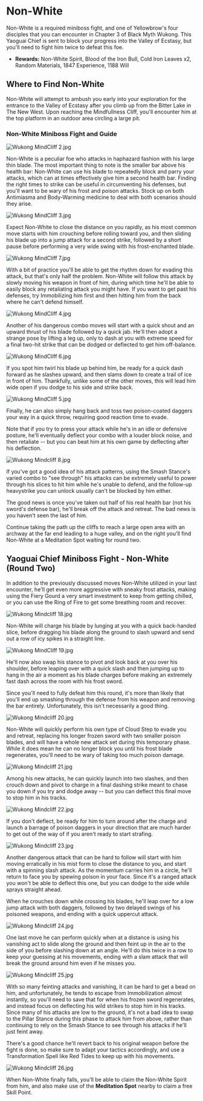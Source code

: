 # Non-White

Non-White is a required miniboss fight, and one of Yellowbrow's four disciples that you can encounter in Chapter 3 of Black Myth Wukong. This Yaoguai Chief is sent to block your progress into the Valley of Ecstasy, but you'll need to fight him twice to defeat this foe. 

  * **Rewards:** Non-White Spirit, Blood of the Iron Bull, Cold Iron Leaves x2, Random Materials, 1847 Experience, 1188 Will

## Where to Find Non-White

Non-White will attempt to ambush you early into your exploration for the entrance to the Valley of Ecstasy after you climb up from the Bitter Lake in The New West. Upon reaching the Mindfullness Cliff, you'll encounter him at the top platform in an outdoor area circling a large pit. 

### Non-White Miniboss Fight and Guide

![Wukong MindCliff 2.jpg](https://oyster.ignimgs.com/mediawiki/apis.ign.com/black-myth-wukong/0/00/Wukong_MindCliff_2.jpg)

Non-White is a peculiar foe who attacks in haphazard fashion with his large thin blade. The most important thing to note is the smaller bar above his health bar: Non-White can use his blade to repeatedly block and parry your attacks, which can at times effectively give him a second health bar. Finding the right times to strike can be useful in circumventing his defenses, but you'll want to be wary of his frost and poison attacks. Stock up on both Antimiasma and Body-Warming medicine to deal with both scenarios should they arise. 

![Wukong MindCliff 3.jpg](https://oyster.ignimgs.com/mediawiki/apis.ign.com/black-myth-wukong/3/38/Wukong_MindCliff_3.jpg)

Expect Non-White to close the distance on you rapidly, as his most common move starts with him crouching before rolling toward you, and then sliding his blade up into a jump attack for a second strike, followed by a short pause before performing a very wide swing with his frost-enchanted blade. 

![Wukong MindCliff 7.jpg](https://oyster.ignimgs.com/mediawiki/apis.ign.com/black-myth-wukong/e/e3/Wukong_MindCliff_7.jpg)

With a bit of practice you'll be able to get the rhythm down for evading this attack, but that's only half the problem. Non-White will follow this attack by slowly moving his weapon in front of him, during which time he'll be able to easily block any retaliating attack you might have. If you want to get past his defenses, try Immobilizing him first and then hitting him from the back where he can't defend himself. 

![Wukong MindCliff 4.jpg](https://oyster.ignimgs.com/mediawiki/apis.ign.com/black-myth-wukong/b/b0/Wukong_MindCliff_4.jpg)

Another of his dangerous combo moves will start with a quick shout and an upward thrust of his blade followed by a quick jab. He'll then adopt a strange pose by lifting a leg up, only to dash at you with extreme speed for a final two-hit strike that can be dodged or deflected to get him off-balance. 

![Wukong MindCliff 6.jpg](https://oyster.ignimgs.com/mediawiki/apis.ign.com/black-myth-wukong/f/fe/Wukong_MindCliff_6.jpg)

If you spot him twirl his blade up behind him, be ready for a quick dash forward as he slashes upward, and then slams down to create a trail of ice in front of him. Thankfully, unlike some of the other moves, this will lead him wide open if you dodge to his side and strike back. 

![Wukong MindCliff 5.jpg](https://oyster.ignimgs.com/mediawiki/apis.ign.com/black-myth-wukong/c/ce/Wukong_MindCliff_5.jpg)

Finally, he can also simply hang back and toss two poison-coated daggers your way in a quick throw, requiring good reaction time to evade. 

Note that if you try to press your attack while he's in an idle or defensive posture, he'll eventually deflect your combo with a louder block noise, and then retaliate -- but you can beat him at his own game by deflecting after his deflection. 

![Wukong Mindcliff 8.jpg](https://oyster.ignimgs.com/mediawiki/apis.ign.com/black-myth-wukong/7/71/Wukong_Mindcliff_8.jpg)

If you've got a good idea of his attack patterns, using the Smash Stance's varied combo to "see through" his attacks can be extremely useful to power through his slices to hit him while he's unable to defend, and the follow-up heavystrike you can unlock usually can't be blocked by him either. 

The good news is once you've taken out half of his real health bar (not his sword's defense bar), he'll break off the attack and retreat. The bad news is you haven't seen the last of him. 

Continue taking the path up the cliffs to reach a large open area with an archway at the far end leading to a huge valley, and on the right you'll find Non-White at a Meditation Spot waiting for round two. 

## Yaoguai Chief Miniboss Fight - Non-White (Round Two)

In addition to the previously discussed moves Non-White utilized in your last encounter, he'll get even more aggressive with sneaky frost attacks, making using the Fiery Gourd a very smart investment to keep from getting chilled, or you can use the Ring of Fire to get some breathing room and recover. 

![Wukong Mindcliff 18.jpg](https://oyster.ignimgs.com/mediawiki/apis.ign.com/black-myth-wukong/d/d7/Wukong_Mindcliff_18.jpg)

Non-White will charge his blade by lunging at you with a quick back-handed slice, before dragging his blade along the ground to slash upward and send out a row of icy spikes in a straight line. 

![Wukong MindCliff 19.jpg](https://oyster.ignimgs.com/mediawiki/apis.ign.com/black-myth-wukong/6/66/Wukong_MindCliff_19.jpg)

He'll now also swap his stance to pivot and look back at you over his shoulder, before leaping over with a quick slash and then jumping up to hang in the air a moment as his blade charges before making an extremely fast dash across the room with his frost sword. 

Since you'll need to fully defeat him this round, it's more than likely that you'll end up smashing through the defense from his weapon and removing the bar entirely. Unfortunately, this isn't necessarily a good thing. 

![Wukong Mindcliff 20.jpg](https://oyster.ignimgs.com/mediawiki/apis.ign.com/black-myth-wukong/c/c9/Wukong_Mindcliff_20.jpg)

Non-White will quickly perform his own type of Cloud Step to evade you and retreat, replacing his longer frozen sword with two smaller poison blades, and will have a whole new attack set during this temporary phase. While it does mean he can no longer block you until his frost blade regenerates, you'll need to be wary of taking too much poison damage. 

![Wukong Mindcliff 21.jpg](https://oyster.ignimgs.com/mediawiki/apis.ign.com/black-myth-wukong/0/0a/Wukong_Mindcliff_21.jpg)

Among his new attacks, he can quickly launch into two slashes, and then crouch down and pivot to charge in a final dashing strike meant to chase you down if you try and dodge away -- but you can deflect this final move to stop him in his tracks. 

![Wukong Mindcliff 22.jpg](https://oyster.ignimgs.com/mediawiki/apis.ign.com/black-myth-wukong/2/20/Wukong_Mindcliff_22.jpg)

If you don't deflect, be ready for him to turn around after the charge and launch a barrage of poison daggers in your direction that are much harder to get out of the way of if you aren't ready to start strafing. 

![Wukong Mindcliff 23.jpg](https://oyster.ignimgs.com/mediawiki/apis.ign.com/black-myth-wukong/e/ea/Wukong_Mindcliff_23.jpg)

Another dangerous attack that can be hard to follow will start with him moving erratically in his mist form to close the distance to you, and start with a spinning slash attack. As the momentum carries him in a circle, he'll return to face you by spewing poison in your face. Since it's a ranged attack you won't be able to deflect this one, but you can dodge to the side while sprays straight ahead. 

When he crouches down while crossing his blades, he'll leap over for a low jump attack with both daggers, followed by two delayed swings of his poisoned weapons, and ending with a quick uppercut attack. 

![Wukong Mindcliff 24.jpg](https://oyster.ignimgs.com/mediawiki/apis.ign.com/black-myth-wukong/1/16/Wukong_Mindcliff_24.jpg)

One last move he can perform quickly when at a distance is using his vanishing act to slide along the ground and then feint up in the air to the side of you before slashing down at an angle. He'll do this twice in a row to keep your guessing at his movements, ending with a slam attack that will break the ground around him even if he misses you. 

![Wukong Mindcliff 25.jpg](https://oyster.ignimgs.com/mediawiki/apis.ign.com/black-myth-wukong/7/71/Wukong_Mindcliff_25.jpg)

With so many feinting attacks and vanishing, it can be hard to get a bead on him, and unfortunately, he tends to escape from Immobilization almost instantly, so you'll need to save that for when his frozen sword regenerates, and instead focus on deflecting his wild strikes to stop him in his tracks. Since many of his attacks are low to the ground, it's not a bad idea to swap to the Pillar Stance during this phase to attack him from above, rather than continuing to rely on the Smash Stance to see through his attacks if he'll just feint away. 

There's a good chance he'll revert back to his original weapon before the fight is done, so make sure to adapt your tactics accordingly, and use a Transformation Spell like Red Tides to keep up with his movements. 

![Wukong Mindcliff 26.jpg](https://oyster.ignimgs.com/mediawiki/apis.ign.com/black-myth-wukong/0/0b/Wukong_Mindcliff_26.jpg)

When Non-White finally falls, you'll be able to claim the Non-White Spirit from him, and also make use of the **Meditation Spot** nearby to claim a free Skill Point. 

